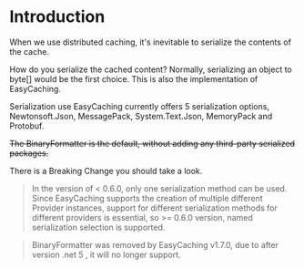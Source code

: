 # Introduction 

When we use distributed caching, it's inevitable to serialize the contents of the cache.

How do you serialize the cached content? Normally, serializing an object to byte[] would be the first choice. This is also the implementation of EasyCaching.

Serialization use
EasyCaching currently offers 5 serialization options, Newtonsoft.Json, MessagePack, System.Text.Json, MemoryPack and Protobuf.

~~The BinaryFormatter is the default, without adding any third-party serialized packages.~~

There is a Breaking Change you should take a look.

> In the version of < 0.6.0, only one serialization method can be used. Since EasyCaching supports the creation of multiple different Provider instances, support for different serialization methods for different providers is essential, so >= 0.6.0 version, named serialization selection is supported.

> BinaryFormatter was removed by EasyCaching v1.7.0, due to after version .net 5 , it will no longer support.